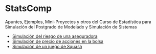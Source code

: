 # StatsComp

Apuntes, Ejemplos, Mini-Proyectos y otros del Curso de Estadística para Simulación del Postgrado de Modelado y Simulación de Sistemas

* [Simulación del riesgo de una aseguradora](../master/simulacion-riesgo-aseguradora.md)
* [Simulación de precio de acciones en la bolsa](../master/simulacion-bolsa.md)
* [Simulación de un juego de Squash](../master/squash.md)

